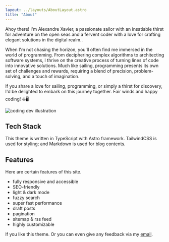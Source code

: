 ```yaml
---
layout: ../layouts/AboutLayout.astro
title: "About"
---
```


Ahoy there! I'm Alexandre Xavier, a passionate sailor with an insatiable thirst for adventure on
the open seas and a fervent coder with a love for crafting elegant solutions in the digital realm..

When I'm not chasing the horizon, you'll often find me immersed in the world of programming.
From deciphering complex algorithms to architecting software systems, I thrive on the creative process of turning lines of code into innovative solutions. Much like sailing, programming presents its own set of challenges and rewards, requiring a blend of precision, problem-solving, and a touch of imagination.

If you share a love for sailing, programming, or simply a thirst for discovery, I'd be delighted to embark on this journey together. Fair winds and happy coding! ⛵🖥️

<div>
  <img src="https://xanipublic.s3.eu-north-1.amazonaws.com/Swan45_700px.jpg" class="sm:w-1/1 mx-auto" alt="coding dev illustration">
</div>

## Tech Stack

This theme is written in TypeScript with Astro framework. TailwindCSS is used for styling; and Markdown is used for blog contents.

## Features

Here are certain features of this site.

- fully responsive and accessible
- SEO-friendly
- light & dark mode
- fuzzy search
- super fast performance
- draft posts
- pagination
- sitemap & rss feed
- highly customizable

If you like this theme. 
Or you can even give any feedback via my [email](mailto:jalexandre.xavier@gmail.com).
